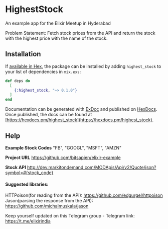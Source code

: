 # HighestStock

An example app for the Elixir Meetup in Hyderabad

Problem Statement: Fetch stock prices from the API and return the stock with the highest price with the name of the stock.

## Installation

If [available in Hex](https://hex.pm/docs/publish), the package can be installed
by adding `highest_stock` to your list of dependencies in `mix.exs`:

```elixir
def deps do
  [
    {:highest_stock, "~> 0.1.0"}
  ]
end
```

Documentation can be generated with [ExDoc](https://github.com/elixir-lang/ex_doc)
and published on [HexDocs](https://hexdocs.pm). Once published, the docs can
be found at [https://hexdocs.pm/highest_stock](https://hexdocs.pm/highest_stock).


## Help

**Example Stock Codes** "FB", "GOOGL", "MSFT", "AMZN"

**Project URL**         https://github.com/bitsapien/elixir-example

**Stock API**           http://dev.markitondemand.com/MODApis/Api/v2/Quote/json?symbol=#{stock_code}

#### Suggested libraries:

HTTPoison(for reading from the API): https://github.com/edgurgel/httpoison
Jason(parsing the response from the API): https://github.com/michalmuskala/jason

Keep yourself updated on this Telegram group -
Telegram link: https://t.me/elixirindia
